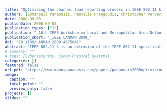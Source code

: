 ```yaml
---
title: "Optimizing the channel load reporting process in IEEE 802.11 k-enabled WLANs"
authors: [Emmanouil Panaousis, Pantelis Frangoudis, Christopher Ververidis, George Polyzos]
date: 2008-09-03
publishDate: 2008-09-03
publication_types: ["1"]
publication: "_16th IEEE Workshop on Local and Metropolitan Area Networks_"
publication_short: "_IEEE LANMAN 2008_"
doi: "10.1109/LANMAN.2008.4675841"
abstract: "IEEE 802.11 k is an extension of the IEEE 802.11 specification for radio resource measurements. In an IEEE 802.11 k-enabled wireless LAN, an access point or other network element may request from a client or another access point to monitor and report the load of a channel. We call the latter a channel monitoring station. In this paper we propose a mechanism for a channel monitoring station to efficiently derive accurate values of channel load.We especially focus on optimizing the duration of channel monitoring and thus minimize the impact on applications. Note that such mechanisms are critical for the success of new sharing regimes such as cognitive radio and open spectrum access."
# summary: ""
# tags: [Cybersecurity, Cyber-Physical Systems]
categories: []
featured: false
url_pdf: "https://www.manospanaousis.com/papers/panaousis2008optimizing.pdf"
image:
  caption: ""
  focal_point: ""
  preview_only: false
projects: []
slides: ""

---
```

